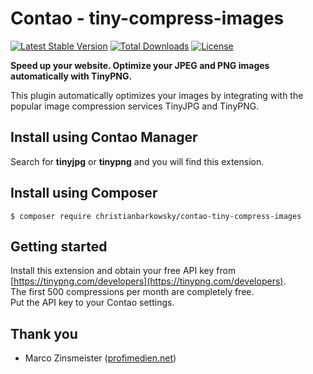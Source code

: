 # Contao - tiny-compress-images  

[![Latest Stable Version](https://poser.pugx.org/christianbarkowsky/contao-tiny-compress-images/v/stable)](https://packagist.org/packages/christianbarkowsky/contao-tiny-compress-images) [![Total Downloads](https://poser.pugx.org/christianbarkowsky/contao-tiny-compress-images/downloads)](https://packagist.org/packages/christianbarkowsky/contao-tiny-compress-images) [![License](https://poser.pugx.org/christianbarkowsky/contao-tiny-compress-images/license)](https://packagist.org/packages/christianbarkowsky/contao-tiny-compress-images)

**Speed up your website. Optimize your JPEG and PNG images automatically with TinyPNG.**

This plugin automatically optimizes your images by integrating with the popular image compression services TinyJPG and TinyPNG.  


## Install using Contao Manager

Search for **tinyjpg** or **tinypng** and you will find this extension.

## Install using Composer

    $ composer require christianbarkowsky/contao-tiny-compress-images


## Getting started

Install this extension and obtain your free API key from [https://tinypng.com/developers](https://tinypng.com/developers).  
The first 500 compressions per month are completely free.  
Put the API key to your Contao settings.


## Thank you
 
* Marco Zinsmeister ([profimedien.net](http://www.profimedien.net))

